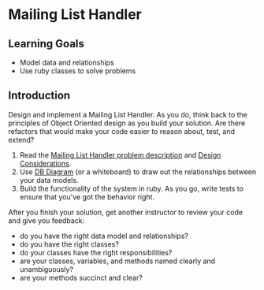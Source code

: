 # Mailing List Handler

## Learning Goals

- Model data and relationships
- Use ruby classes to solve problems

## Introduction

Design and implement a Mailing List Handler. As you do, think back to the principles of Object Oriented design as you build your solution. Are there refactors that would make your code easier to reason about, test, and extend?

1. Read the [Mailing List Handler problem description](http://www.cs.cmu.edu/~ModProb/ML.html) and [Design Considerations](http://www.cs.cmu.edu/~ModProb/MLdsgn.html).
2. Use [DB Diagram](https://dbdiagram.io) (or a whiteboard) to draw out the relationships between your data models.
3. Build the functionality of the system in ruby. As you go, write tests to ensure that you've got the behavior right.

After you finish your solution, get another instructor to review your code and give you feedback:

- do you have the right data model and relationships?
- do you have the right classes?
- do your classes have the right responsibilities?
- are your classes, variables, and methods named clearly and unambiguously?
- are your methods succinct and clear?
